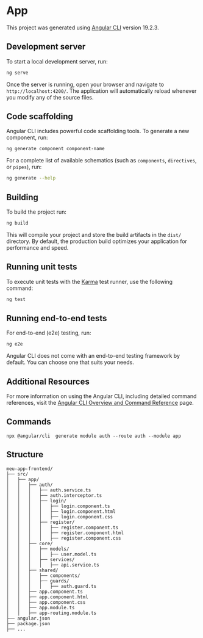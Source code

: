 # App

This project was generated using [Angular CLI](https://github.com/angular/angular-cli) version 19.2.3.

## Development server

To start a local development server, run:

```bash
ng serve
```

Once the server is running, open your browser and navigate to `http://localhost:4200/`. The application will automatically reload whenever you modify any of the source files.

## Code scaffolding

Angular CLI includes powerful code scaffolding tools. To generate a new component, run:

```bash
ng generate component component-name
```

For a complete list of available schematics (such as `components`, `directives`, or `pipes`), run:

```bash
ng generate --help
```

## Building

To build the project run:

```bash
ng build
```

This will compile your project and store the build artifacts in the `dist/` directory. By default, the production build optimizes your application for performance and speed.

## Running unit tests

To execute unit tests with the [Karma](https://karma-runner.github.io) test runner, use the following command:

```bash
ng test
```

## Running end-to-end tests

For end-to-end (e2e) testing, run:

```bash
ng e2e
```

Angular CLI does not come with an end-to-end testing framework by default. You can choose one that suits your needs.

## Additional Resources

For more information on using the Angular CLI, including detailed command references, visit the [Angular CLI Overview and Command Reference](https://angular.dev/tools/cli) page.

## Commands

```shell
npx @angular/cli  generate module auth --route auth --module app   
```

## Structure
```
meu-app-frontend/
├── src/
│   ├── app/
│   │   ├── auth/
│   │   │   ├── auth.service.ts
│   │   │   ├── auth.interceptor.ts
│   │   │   ├── login/
│   │   │   │   ├── login.component.ts
│   │   │   │   ├── login.component.html
│   │   │   │   ├── login.component.css
│   │   │   ├── register/
│   │   │   │   ├── register.component.ts
│   │   │   │   ├── register.component.html
│   │   │   │   ├── register.component.css
│   │   ├── core/
│   │   │   ├── models/
│   │   │   │   ├── user.model.ts
│   │   │   ├── services/
│   │   │   │   ├── api.service.ts
│   │   ├── shared/
│   │   │   ├── components/
│   │   │   ├── guards/
│   │   │   │   ├── auth.guard.ts
│   │   ├── app.component.ts
│   │   ├── app.component.html
│   │   ├── app.component.css
│   │   ├── app.module.ts
│   │   ├── app-routing.module.ts
├── angular.json
├── package.json
├── ...
```